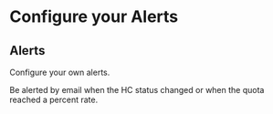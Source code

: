 # Configure your Alerts

## Alerts

Configure your own alerts.

Be alerted by email when the HC status changed or when the quota reached a percent rate.
